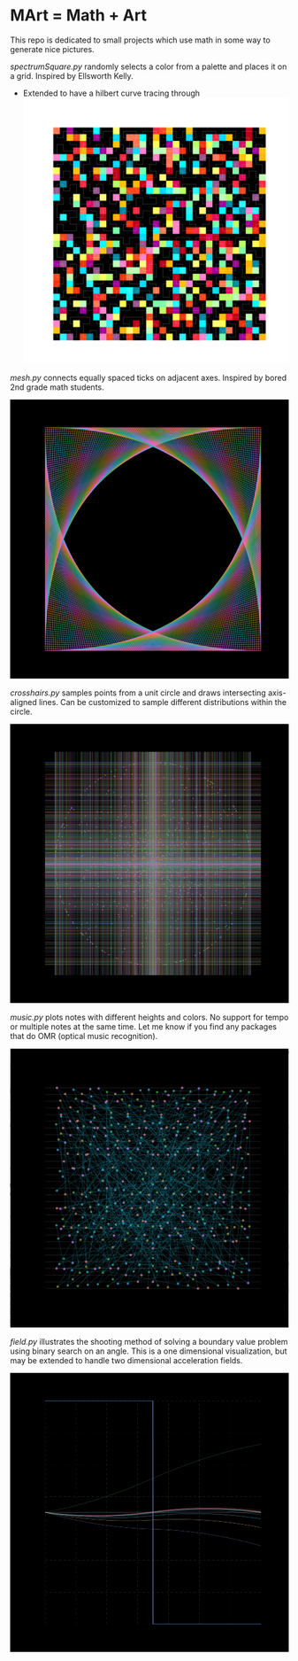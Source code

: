 # MArt = Math + Art

This repo is dedicated to small projects which use math in some way to generate nice pictures.

_spectrumSquare.py_ randomly selects a color from a palette and places it on a grid. Inspired by Ellsworth Kelly.

- Extended to have a hilbert curve tracing through
![Hilbert Spectrum](spectrum_hilbert.png)

_mesh.py_ connects equally spaced ticks on adjacent axes. Inspired by bored 2nd grade math students.

![4 corners](mesh_4_corners_bg.png)

_crosshairs.py_ samples points from a unit circle and draws intersecting axis-aligned lines. Can be customized to sample different distributions within the circle.

![Gaussian Crosshairs](CH_gaussian_clipping.png)

_music.py_ plots notes with different heights and colors. No support for tempo or multiple notes at the same time. Let me know if you find any packages that do OMR (optical music recognition).

![Random Music](music_random3.png)

_field.py_ illustrates the shooting method of solving a boundary value problem using binary search on an angle. This is a one dimensional visualization, but may be extended to handle two dimensional acceleration fields.

![Reverse Heaviside Field](field_reverse_heaviside.png)
